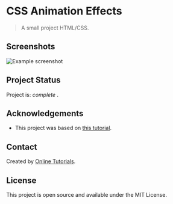 # CSS Animation Effects 


> A small project HTML/CSS.


## Screenshots
![Example screenshot](https://github.com/IrinaSpasova/Small-projects-JavaScript/blob/main/CSS%203D%20Flip%20Product%20Card%20Hover%20Effects/img.png)


## Project Status
Project is:  _complete_ .


## Acknowledgements
- This project was based on [this tutorial](https://www.youtube.com/watch?v=aqR-LuacnFo).


## Contact
Created by [Online Tutorials](https://www.youtube.com/c/OnlineTutorials4Designers).


## License
This project is open source and available under the MIT License. 
